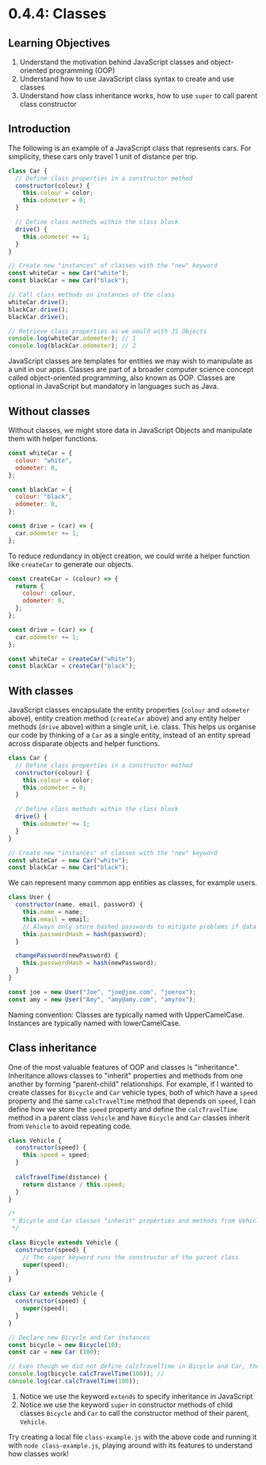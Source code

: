 # 0.4.4: Classes

## Learning Objectives

1. Understand the motivation behind JavaScript classes and object-oriented programming (OOP)
2. Understand how to use JavaScript class syntax to create and use classes
3. Understand how class inheritance works, how to use `super` to call parent class constructor

## Introduction

The following is an example of a JavaScript class that represents cars. For simplicity, these cars only travel 1 unit of distance per trip.

```javascript
class Car {
  // Define class properties in a constructor method
  constructor(colour) {
    this.colour = color;
    this.odometer = 0;
  }

  // Define class methods within the class block
  drive() {
    this.odometer += 1;
  }
}

// Create new "instances" of classes with the "new" keyword
const whiteCar = new Car("white");
const blackCar = new Car("black");

// Call class methods on instances of the class
whiteCar.drive();
blackCar.drive();
blackCar.drive();

// Retrieve class properties as we would with JS Objects
console.log(whiteCar.odometer); // 1
console.log(blackCar.odometer); // 2
```

JavaScript classes are templates for entities we may wish to manipulate as a unit in our apps. Classes are part of a broader computer science concept called object-oriented programming, also known as OOP. Classes are optional in JavaScript but mandatory in languages such as Java.

## Without classes

Without classes, we might store data in JavaScript Objects and manipulate them with helper functions.

```javascript
const whiteCar = {
  colour: "white",
  odometer: 0,
};

const blackCar = {
  colour: "black",
  odometer: 0,
};

const drive = (car) => {
  car.odometer += 1;
};
```

To reduce redundancy in object creation, we could write a helper function like `createCar` to generate our objects.

```javascript
const createCar = (colour) => {
  return {
    colour: colour,
    odometer: 0,
  };
};

const drive = (car) => {
  car.odometer += 1;
};

const whiteCar = createCar("white");
const blackCar = createCar("black");
```

## With classes

JavaScript classes encapsulate the entity properties (`colour` and `odometer` above), entity creation method (`createCar` above) and any entity helper methods (`drive` above) within a single unit, i.e. class. This helps us organise our code by thinking of a `Car` as a single entity, instead of an entity spread across disparate objects and helper functions.

```javascript
class Car {
  // Define class properties in a constructor method
  constructor(colour) {
    this.colour = color;
    this.odometer = 0;
  }

  // Define class methods within the class block
  drive() {
    this.odometer += 1;
  }
}

// Create new "instances" of classes with the "new" keyword
const whiteCar = new Car("white");
const blackCar = new Car("black");
```

We can represent many common app entities as classes, for example users.

```javascript
class User {
  constructor(name, email, password) {
    this.name = name;
    this.email = email;
    // Always only store hashed passwords to mitigate problems if data stolen
    this.passwordHash = hash(password);
  }

  changePassword(newPassword) {
    this.passwordHash = hash(newPassword);
  }
}

const joe = new User("Joe", "joe@joe.com", "joerox");
const amy = new User("Amy", "amy@amy.com", "amyrox");
```

Naming convention: Classes are typically named with UpperCamelCase. Instances are typically named with lowerCamelCase.

## Class inheritance

One of the most valuable features of OOP and classes is "inheritance". Inheritance allows classes to "inherit" properties and methods from one another by forming "parent-child" relationships. For example, if I wanted to create classes for `Bicycle` and `Car` vehicle types, both of which have a `speed` property and the same `calcTravelTime` method that depends on `speed`, I can define how we store the `speed` property and define the `calcTravelTime` method in a parent class `Vehicle` and have `Bicycle` and `Car` classes inherit from `Vehicle` to avoid repeating code.


```javascript
class Vehicle {
  constructor(speed) {
    this.speed = speed;
  }
  
  calcTravelTime(distance) {
    return distance / this.speed;
  }
}

/*
 * Bicycle and Car classes "inherit" properties and methods from Vehicle class
 */

class Bicycle extends Vehicle {
  constructor(speed) {
    // The super keyword runs the constructor of the parent class
    super(speed);
  }
}

class Car extends Vehicle {
  constructor(speed) {
    super(speed);
  }
}

// Declare new Bicycle and Car instances
const bicycle = new Bicycle(10);
const car = new Car (100);

// Even though we did not define calcTravelTime in Bicycle and Car, they have the method
console.log(bicycle.calcTravelTime(100)); // 
console.log(car.calcTravelTime(100));
```

1. Notice we use the keyword `extends` to specify inheritance in JavaScript
2. Notice we use the keyword `super` in constructor methods of child classes `Bicycle` and `Car` to call the constructor method of their parent, `Vehicle`.

Try creating a local file `class-example.js` with the above code and running it with `node class-example.js`, playing around with its features to understand how classes work!
